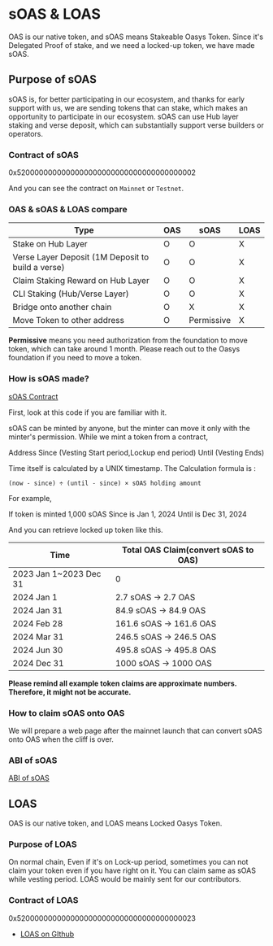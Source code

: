 ---
---

# sOAS & LOAS

OAS is our native token, and sOAS means Stakeable Oasys Token.
Since it's Delegated Proof of stake, and we need a locked-up token, we have made sOAS.

## Purpose of sOAS

sOAS is, for better participating in our ecosystem, and thanks for early support with us, we are sending tokens that can stake, which makes an opportunity to participate in our ecosystem.
sOAS can use Hub layer staking and verse deposit, which can substantially support verse builders or operators. 

### Contract of sOAS

0x5200000000000000000000000000000000000002

And you can see the contract on `Mainnet` or `Testnet`.


### OAS & sOAS & LOAS compare

| Type | OAS | sOAS | LOAS |
|-----------|-----------|-----------|-----------|
| Stake on Hub Layer| O | O | X |
| Verse Layer Deposit (1M Deposit to build a verse) | O | O | X |
| Claim Staking Reward on Hub Layer | O | O | X | 
| CLI Staking (Hub/Verse Layer) | O | O | X |
| Bridge onto another chain | O | X | X |
| Move Token to other address | O | Permissive | X |

**Permissive** means you need authorization from the foundation to move token, which can take around 1 month. 
Please reach out to the Oasys foundation if you need to move a token.


### How is sOAS made? 

[sOAS Contract](https://github.com/ironbeer/oasys-genesis-contract/blob/main/contracts/token/SOAS.sol)

First, look at this code if you are familiar with it. 

sOAS can be minted by anyone, but the minter can move it only with the minter's permission.
While we mint a token from a contract, 

Address
Since (Vesting Start period,Lockup end period) 
Until (Vesting Ends) 

Time itself is calculated by a UNIX timestamp. The Calculation formula is : 

```
(now - since) ÷ (until - since) × sOAS holding amount
```

For example, 

If token is minted 1,000 sOAS
Since is Jan 1, 2024
Until is Dec 31, 2024

And you can retrieve locked up token like this.

| Time | Total OAS Claim(convert sOAS to OAS) |
|----------------|-------------|
| 2023 Jan 1~2023 Dec 31| 0 | 
| 2024 Jan 1 | 2.7 sOAS → 2.7 OAS| 
| 2024 Jan 31 | 84.9 sOAS → 84.9 OAS| 
| 2024 Feb 28 | 161.6 sOAS → 161.6 OAS| 
| 2024 Mar 31 | 246.5 sOAS → 246.5 OAS|
| 2024 Jun 30 | 495.8 sOAS → 495.8 OAS|  
| 2024 Dec 31 | 1000 sOAS → 1000 OAS|  


**Please remind all example token claims are approximate numbers. Therefore, it might not be accurate.**

### How to claim sOAS onto OAS​
We will prepare a web page after the mainnet launch that can convert sOAS onto OAS when the cliff is over.

### ABI of sOAS

[ABI of sOAS](https://github.com/oasysgames/oasys-genesis-contract/blob/b5c4d3e13ff2277ce728ea63f778f674feb2b1a8/artifacts/contracts/token/SOAS.sol/SOAS.json)


## LOAS

OAS is our native token, and LOAS means Locked Oasys Token.

### Purpose of LOAS

On normal chain, Even if it's on Lock-up period, sometimes you can not claim your token even if you have right on it. 
You can claim same as sOAS while vesting period.
LOAS would be mainly sent for our contributors. 

### Contract of LOAS

0x5200000000000000000000000000000000000023

- [LOAS on GIthub](https://github.com/oasysgames/oasys-genesis-contract/blob/abb5f4d8298c7731f057b3797411f8a881695c6c/contracts/token/LOAS.sol)

